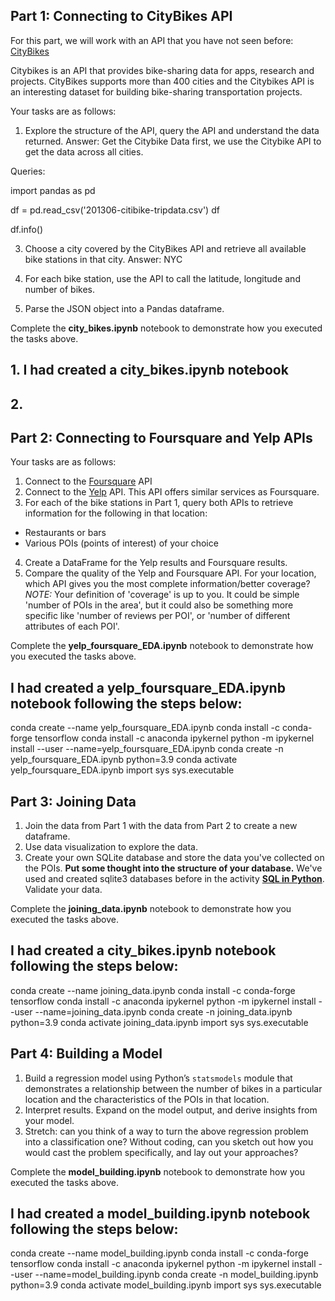 ## Part 1: Connecting to CityBikes API

For this part, we will work with an API that you have not seen before: [CityBikes](https://citybik.es/) 

Citybikes is an API that provides bike-sharing data for apps, research and projects.
CityBikes supports more than 400 cities and the Citybikes API is an interesting dataset for building bike-sharing transportation projects.

Your tasks are as follows:
1. Explore the structure of the API, query the API and understand the data returned.
    Answer: Get the Citybike Data first, we use the Citybike API to get the data across all cities.

Queries:

import pandas as pd

df = pd.read_csv('201306-citibike-tripdata.csv')
df

df.info()


3. Choose a city covered by the CityBikes API and retrieve all available bike stations in that city.
    Answer: NYC

4. For each bike station, use the API to call the latitude, longitude and number of bikes. 
5. Parse the JSON object into a Pandas dataframe. 

Complete the **city_bikes.ipynb** notebook to demonstrate how you executed the tasks above. 

## 1. I had created a city_bikes.ipynb notebook 
## 2. 


## Part 2: Connecting to Foursquare and Yelp APIs

Your tasks are as follows:
1. Connect to the  [Foursquare](https://developer.foursquare.com/places) API
2. Connect to the [Yelp](https://www.yelp.com/developers/documentation/v3/get_started) API. This API offers similar services as Foursquare.
3. For each of the bike stations in Part 1, query both APIs to retrieve information for the following in that location:
 - Restaurants or bars
 - Various POIs (points of interest) of your choice
4. Create a DataFrame for the Yelp results and Foursquare results. 
5. Compare the quality of the Yelp and Foursquare API. For your location, which API gives you the most complete information/better coverage? *NOTE:* Your definition of 'coverage' is up to you. It could be simple 'number of POIs in the area', but it could also be something more specific like 'number of reviews per POI', or 'number of different attributes of each POI'.


Complete the **yelp_foursquare_EDA.ipynb** notebook to demonstrate how you executed the tasks above.

## I had created a yelp_foursquare_EDA.ipynb notebook following the steps below:
conda create --name yelp_foursquare_EDA.ipynb
conda install -c conda-forge tensorflow
conda install -c anaconda ipykernel
python -m ipykernel install --user --name=yelp_foursquare_EDA.ipynb
conda create -n yelp_foursquare_EDA.ipynb python=3.9
conda activate yelp_foursquare_EDA.ipynb
import sys
sys.executable

## Part 3: Joining Data

1. Join the data from Part 1 with the data from Part 2 to create a new dataframe. 
2. Use data visualization to explore the data. 
3. Create your own SQLite database and store the data you've collected on the POIs. **Put some thought into the structure of your database.** We've used and created sqlite3 databases before in the activity [**SQL in Python**](https://data.compass.lighthouselabs.ca/b9e08cd5-68c6-490c-a32b-a66f01bf53e1).
Validate your data.

Complete the **joining_data.ipynb** notebook to demonstrate how you executed the tasks above.

## I had created a city_bikes.ipynb notebook following the steps below:
conda create --name joining_data.ipynb
conda install -c conda-forge tensorflow
conda install -c anaconda ipykernel
python -m ipykernel install --user --name=joining_data.ipynb
conda create -n joining_data.ipynb python=3.9
conda activate joining_data.ipynb
import sys
sys.executable

## Part 4: Building a Model

1. Build a regression model using Python’s `statsmodels` module that demonstrates a relationship between the number of bikes in a particular location and the characteristics of the POIs in that location.  
2. Interpret results. Expand on the model output, and derive insights from your model.
3. Stretch: can you think of a way to turn the above regression problem into a classification one? Without coding, can you sketch out how you would cast the problem specifically, and lay out your approaches?

Complete the **model_building.ipynb** notebook to demonstrate how you executed the tasks above.

## I had created a model_building.ipynb notebook following the steps below:
conda create --name model_building.ipynb
conda install -c conda-forge tensorflow
conda install -c anaconda ipykernel
python -m ipykernel install --user --name=model_building.ipynb
conda create -n model_building.ipynb python=3.9
conda activate model_building.ipynb
import sys
sys.executable
